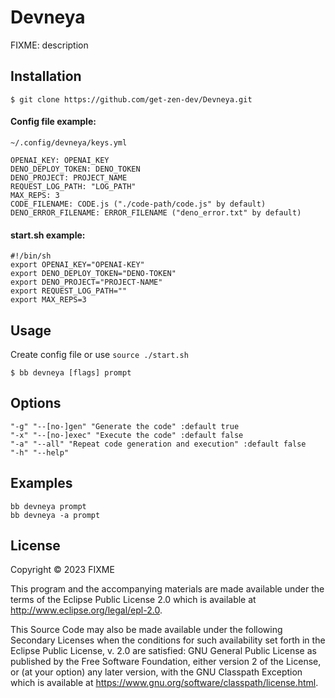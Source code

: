 # Devneya

FIXME: description

## Installation

```
$ git clone https://github.com/get-zen-dev/Devneya.git
```

#### Config file example:
```~/.config/devneya/keys.yml```
```
OPENAI_KEY: OPENAI_KEY
DENO_DEPLOY_TOKEN: DENO_TOKEN
DENO_PROJECT: PROJECT_NAME
REQUEST_LOG_PATH: "LOG_PATH"
MAX_REPS: 3
CODE_FILENAME: CODE.js ("./code-path/code.js" by default)
DENO_ERROR_FILENAME: ERROR_FILENAME ("deno_error.txt" by default)
```

#### start.sh example: 

```
#!/bin/sh
export OPENAI_KEY="OPENAI-KEY"
export DENO_DEPLOY_TOKEN="DENO-TOKEN"
export DENO_PROJECT="PROJECT-NAME"
export REQUEST_LOG_PATH=""
export MAX_REPS=3
```

## Usage
Create config file or use `source ./start.sh`

```
$ bb devneya [flags] prompt
```

## Options
```
"-g" "--[no-]gen" "Generate the code" :default true
"-x" "--[no-]exec" "Execute the code" :default false
"-a" "--all" "Repeat code generation and execution" :default false
"-h" "--help"
```

## Examples
```
bb devneya prompt
bb devneya -a prompt 
```

## License

Copyright © 2023 FIXME

This program and the accompanying materials are made available under the
terms of the Eclipse Public License 2.0 which is available at
http://www.eclipse.org/legal/epl-2.0.

This Source Code may also be made available under the following Secondary
Licenses when the conditions for such availability set forth in the Eclipse
Public License, v. 2.0 are satisfied: GNU General Public License as published by
the Free Software Foundation, either version 2 of the License, or (at your
option) any later version, with the GNU Classpath Exception which is available
at https://www.gnu.org/software/classpath/license.html.
